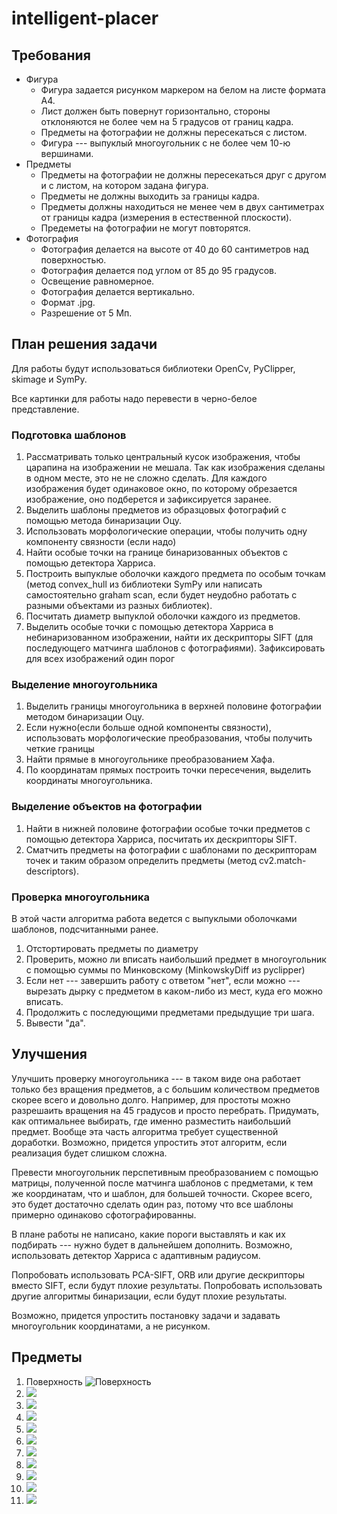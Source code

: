 # intelligent-placer
## Требования
* Фигура
  * Фигура задается рисунком маркером на белом на листе формата А4.
  * Лист должен быть повернут горизонтально, стороны отклоняются не более чем на 5 градусов от границ кадра.
  * Предметы на фотографии не должны пересекаться с листом.
  * Фигура --- выпуклый многоугольник с не более чем 10-ю вершинами.
* Предметы
  * Предметы на фотографии не должны пересекаться друг с другом и с листом, на котором задана фигура.
  * Предметы не должны выходить за границы кадра.
  * Предметы должны находиться не менее чем в двух сантиметрах от границы кадра (измерения в естественной плоскости).
  * Предеметы на фотографии не могут повторятся.
* Фотография
  * Фотография делается на высоте от 40 до 60 сантиметров над поверхностью.
  * Фотография делается под углом от 85 до 95 градусов.
  * Освещение равномерное.
  * Фотография делается вертикально.
  * Формат .jpg.
  * Разрешение от 5 Мп.
  
 ## План решения задачи
 
 Для работы будут использоваться библиотеки OpenCv, PyClipper, skimage и SymPy.
 
 Все картинки для работы надо перевести в черно-белое представление.
 ### Подготовка шаблонов
 1. Рассматривать только центральный кусок изображения, чтобы царапина на изображении не мешала. Так как изображения сделаны в одном месте, это не не сложно сделать. Для каждого изображения будет одинаковое окно, по которому обрезается изображение, оно подберется и зафиксируется заранее.
 1. Выделить шаблоны предметов из образцовых фотографий с помощью метода бинаризации Оцу.
 2. Использовать морфологические операции, чтобы получить одну компоненту связности (если надо)
 3. Найти особые точки на границе бинаризованных объектов с помощью детектора Харриса. 
 4. Построить выпуклые оболочки каждого предмета по особым точкам (метод convex_hull из библиотеки SymPy или написать самостоятельно graham scan, если будет неудобно работать с разными объектами из разных библиотек).
 5. Посчитать диаметр выпуклой оболочки каждого из предметов.
 6. Выделить особые точки с помощью детектора Харриса в небинаризованном изображении, найти их дескрипторы SIFT (для последующего матчинга шаблонов с фотографиями). Зафиксировать для всех изображений один порог
 
 ### Выделение многоугольника
 1. Выделить границы многоугольника в верхней половине фотографии методом бинаризации Оцу.
 2. Если нужно(если больше одной компоненты связности), использовать морфологические преобразования, чтобы получить четкие границы
 3. Найти прямые в многоугольнике преобразованием Хафа.
 4. По координатам прямых построить точки пересечения, выделить координаты многоугольника.
 
 ### Выделение объектов на фотографии
 1. Найти в нижней половине фотографии особые точки предметов с помощью детектора Харриса, посчитать их дескрипторы SIFT.
 2. Сматчить предметы на фотографии с шаблонами по дескрипторам точек и таким образом определить предметы (метод cv2.match-descriptors).

### Проверка многоугольника
В этой части алгоритма работа ведется с выпуклыми оболочками шаблонов, подсчитанными ранее.

1. Отстортировать предметы по диаметру
2. Проверить, можно ли вписать наибольший предмет в многоугольник с помощью суммы по Минковскому (MinkowskyDiff из pyclipper)
3. Если нет --- завершить работу с ответом "нет", если можно --- вырезать дырку с предметом в каком-либо из мест, куда его можно вписать.
4. Продолжить с последующими предметами предыдущие три шага.
5. Вывести "да".

## Улучшения

Улучшить проверку многоугольника --- в таком виде она работает только без вращения предметов, а с большим количеством предметов скорее всего и довольно долго.
Например, для простоты можно разрешаить вращения на 45 градусов и просто перебрать.
Придумать, как оптимальнее выбирать, где именно разместить наибольший предмет. Вообще эта часть алгоритма требует существенной доработки. Возможно, придется упростить этот алгоритм, если реализация будет слишком сложна.

Превести многоугольник перспетивным преобразованием с помощью матрицы, полученной после матчинга шаблонов с предметами, к тем же координатам, что и шаблон, для большей точности. Скорее всего, это будет достаточно сделать один раз, потому что все шаблоны примерно одинаково сфотографированны. 

В плане работы не написано, какие пороги выставлять и как их подбирать --- нужно будет в дальнейшем дополнить. Возможно, использовать детектор Харриса с адаптивным радиусом.

Попробовать использовать PCA-SIFT, ORB или другие дескрипторы вместо SIFT, если будут плохие результаты.
Попробовать использовать другие алгоритмы бинаризации, если будут плохие результаты.

Возможно, придется упростить постановку задачи и задавать многоугольник координатами, а не рисунком.

 
      

 ## Предметы
1. Поверхность
 ![Поверхность](/images/photo5321203346188646679.jpg)
2. ![](/images/photo5321203346188646678.jpg)
3. ![](images/photo5321203346188646677.jpg)
4. ![](images/photo5321203346188646676.jpg)
5. ![](images/photo5321203346188646675.jpg)
6. ![](images/photo5321203346188646674.jpg)
7. ![](images/photo5321203346188646673.jpg)
8. ![](images/photo5321203346188646672.jpg)
9. ![](images/photo5321203346188646671.jpg)
10. ![](images/photo5321203346188646670.jpg)
11. ![](images/photo5321203346188646669.jpg)

